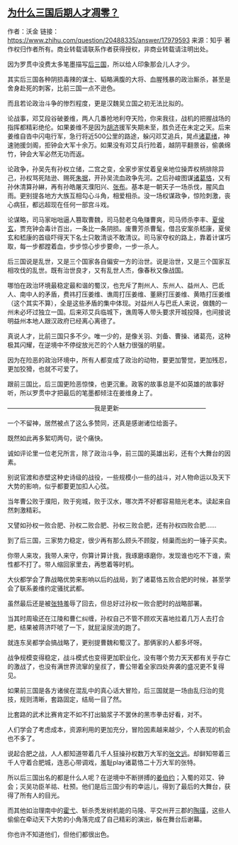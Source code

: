 ## [为什么三国后期人才凋零？](https://www.zhihu.com/question/20488335/answer/17979593)

作者：沃金
链接：https://www.zhihu.com/question/20488335/answer/17979593
来源：知乎
著作权归作者所有。商业转载请联系作者获得授权，非商业转载请注明出处。



因为罗贯中没费太多笔墨描写[后三国](https://www.zhihu.com/search?q=后三国&search_source=Entity&hybrid_search_source=Entity&hybrid_search_extra={"sourceType"%3A"answer"%2C"sourceId"%3A17979593})，所以给人印象那会儿人才少。

其实后三国各种阴损毒辣的谋士、韬略满腹的大将、血腥残暴的政治厮杀，甚至是舍身赴死的刺客，比前三国一点不逊色。

而且若论政治斗争的惨烈程度，更是汉魏吴立国之初无法比拟的。

论战事，邓艾段谷破姜维，两人几番抢地利夺天险，你来我往，战机的把握战场的指挥都精彩绝伦。如果姜维不是因为[胡济](https://www.zhihu.com/search?q=胡济&search_source=Entity&hybrid_search_source=Entity&hybrid_search_extra={"sourceType"%3A"answer"%2C"sourceId"%3A17979593})援军失期未至，胜负还在未定之天。后来姜维自沓中闪电行军，急行将近500公里的路途，躲闪邓艾追兵，晃点[诸葛绪](https://www.zhihu.com/search?q=诸葛绪&search_source=Entity&hybrid_search_source=Entity&hybrid_search_extra={"sourceType"%3A"answer"%2C"sourceId"%3A17979593})，神速驰援剑阁，拒钟会大军十余万。如果没有邓艾兵行险着，越阴平翻景谷，偷袭绵竹，钟会大军必然无功而返。

论政争，孙吴先有孙权立储，二宫之变，全家步家仗着皇亲地位操弄权柄排除异己，孙权骂死陆逊、赐死[朱据](https://www.zhihu.com/search?q=朱据&search_source=Entity&hybrid_search_source=Entity&hybrid_search_extra={"sourceType"%3A"answer"%2C"sourceId"%3A17979593})，开孙吴流血政争先河。之后孙峻图谋[诸葛恪](https://www.zhihu.com/search?q=诸葛恪&search_source=Entity&hybrid_search_source=Entity&hybrid_search_extra={"sourceType"%3A"answer"%2C"sourceId"%3A17979593})，又有孙休清算孙綝，再有孙皓屠灭濮阳兴、[张布](https://www.zhihu.com/search?q=张布&search_source=Entity&hybrid_search_source=Entity&hybrid_search_extra={"sourceType"%3A"answer"%2C"sourceId"%3A17979593})。基本是一朝天子一场杀伐，腥风血雨。更别提各地方大族互相勾心斗角，相爱相杀。没一场权谋政争，惊险刺激，丧心病狂，都远超现在任何一部宫斗戏。

论谋略，司马家咄咄逼人篡取曹魏，司马懿老乌龟赚曹爽，司马师杀李丰、[夏侯玄](https://www.zhihu.com/search?q=夏侯玄&search_source=Entity&hybrid_search_source=Entity&hybrid_search_extra={"sourceType"%3A"answer"%2C"sourceId"%3A17979593})，贾充钟会毒计百出，一条比一条阴损。废曹芳杀曹髦，借吕安案杀嵇康，夏侯玄和嵇康的首级吓得天下名士只敢清谈不敢清议。司马家夺权的路上，靠着计谋巧取，每一步都蹚着血，步步惊心步步要命，一步一杀人。

后三国说是乱世，又是三个国家各自偏安一方的治世。说是治世，又是三个国家互相攻伐的乱世。既有治世良才，又有乱世人杰，像春秋又像战国。

哪怕在政治环境最稳定最和谐的蜀汉，也充斥了荆州人、东州人、益州人、巴氐人、南中人的矛盾，费祎打压姜维、谯周打压姜维、董厥打压姜维、黄皓打压姜维（这个其实不算），全是这些矛盾的集中体现。对益州人与巴氐人来说，做魏的一州未必坏过独立一国。后来邓艾兵临城下，谯周等人带头要求开城投降，也间接说明益州本地人跟汉政府已经离心离德了。

真说人才，比前三国只多不少。唯一少的，是像关羽、刘备、曹操、诸葛亮，这种极其闪耀，在逆境中不停绽放光芒的个人魅力很强的明星。

因为在险恶的政治环境中，所有人都变成了政治的动物，要更加警觉，更加残忍，更加狡猾，也就不可爱了。

跟前三国比，后三国更险恶惊悚，也更沉重。政客的故事总是不如英雄的故事好听，所以罗贯中才把最后的笔墨都倾注在姜维身上了。

——————————————我是更新——————————————

一个不留神，居然被点了这么多赞同，还真是感谢诸位给面子。

既然如此再多絮叨两句，说个痛快。

诚如评论里一位老兄所言，除了政治斗争，前三国的英雄出彩，还有个大舞台的因素。

别说官渡和赤壁这种史诗级的战役，一些规模小一些的战斗，对人物命运以及天下大势的影响，似乎都要更加扣人心弦。

当年曹公败于濮阳，败于宛城，败于汉水，哪次弄不好都容易赔光老本。读起来自然刺激精彩。

又譬如孙权一败合肥、孙权二败合肥、孙权三败合肥，还有孙权四败合肥……

到了后三国，三家势力稳定，很少再有那么顾头不顾腚，倾巢而出的一锤子买卖。

你带人来攻，我带人来守，你算计算计我，我琢磨琢磨你，发现谁也吃不下谁，索性都不打了。带人缩回家里去，再憋着等时机。

大伙都学会了靠战略优势来影响以后的战局，到了诸葛恪五败合肥的时候，甚至学会了联系姜维约定骚扰武都。

虽然最后还是被[张特](https://www.zhihu.com/search?q=张特&search_source=Entity&hybrid_search_source=Entity&hybrid_search_extra={"sourceType"%3A"answer"%2C"sourceId"%3A17979593})羞辱了回去，但总好过孙权一败合肥时的战略部署。

当其时周瑜还在江陵和曹仁纠缠，孙权自己不管不顾欢天喜地拉着几万人去打合肥，结果被蒋济吓唬了一下，就屁滚尿流的跑了。

就连东吴都学会搞战略了，更别提曹魏和蜀汉了。那俩家的人都多坏呀。

战争规模变得稳定，战斗模式也变得更加职业化，没有哪个势力天天都有关乎存亡的激战了，也没有满世界流窜的皇叔了，曹公带着全家四处奔袭的盛况更不复得见。

如果前三国是各方诸侯在混乱中的真心话大冒险，后三国就是一场由乱归治的竞技，规则清晰，套路固定，结局一目了然。

比套路的武术比赛肯定不如不打出脑浆子不罢休的黑市拳击好看，对不。

人们学会了考虑成本，资源利用的更加充分，冒险因素越来越少，个人表现的机会也不多了。

说起合肥之战，人人都知道带着几千人狂操孙权数万大军的[张文远](https://www.zhihu.com/search?q=张文远&search_source=Entity&hybrid_search_source=Entity&hybrid_search_extra={"sourceType"%3A"answer"%2C"sourceId"%3A17979593})。却鲜知带着三千人守着合肥城，连恶心带调戏，羞耻play诸葛恪二十万大军的张特。

所以后三国出名的都是什么人呢？在逆境中不断拼搏的[姜伯约](https://www.zhihu.com/search?q=姜伯约&search_source=Entity&hybrid_search_source=Entity&hybrid_search_extra={"sourceType"%3A"answer"%2C"sourceId"%3A17979593})；入蜀的邓艾、钟会；灭吴功臣羊祜、杜预。他们是后三国少有的幸运儿，得到了最后的大舞台，获得了所有人的目光。

而其他如治理南中的[霍弋](https://www.zhihu.com/search?q=霍弋&search_source=Entity&hybrid_search_source=Entity&hybrid_search_extra={"sourceType"%3A"answer"%2C"sourceId"%3A17979593})、斩杀秃发树机能的马隆、平交州开三郡的[陶璜](https://www.zhihu.com/search?q=陶璜&search_source=Entity&hybrid_search_source=Entity&hybrid_search_extra={"sourceType"%3A"answer"%2C"sourceId"%3A17979593})，这些人偷偷在牵动天下大势的小角落完成了自己精彩的演出，躲在舞台后谢幕。

你也许不知道他们，但他们都很出色。